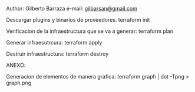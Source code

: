 
Author: Gilberto Barraza
e-mail: gilbarsan@gmail.com

Descargar plugins y  binarios de proveedores.
terraform init

Verificacion de la infraestructura que se va a generar:
terraform plan

Generar infraesutrcura:
terraform apply


Destruir infraestructura:
terraform destroy



ANEXO:

Generacion de elementos de manera grafica:
terraform graph | dot -Tpng > graph.png
